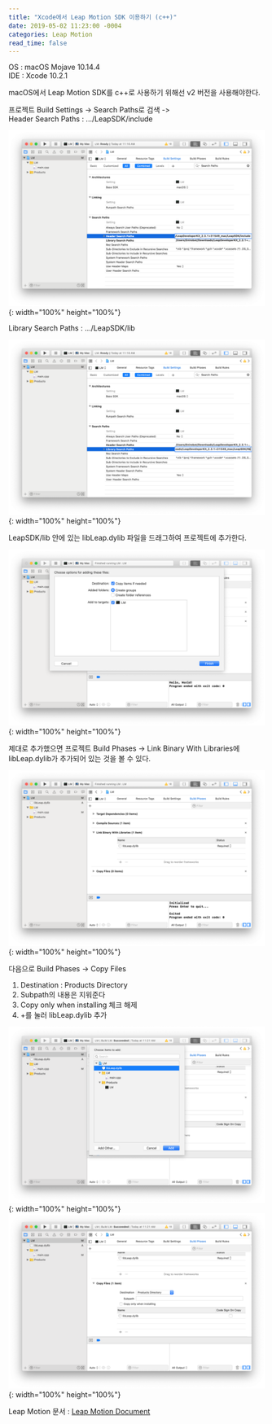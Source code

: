 ```yaml
---
title: "Xcode에서 Leap Motion SDK 이용하기 (c++)"
date: 2019-05-02 11:23:00 -0004
categories: Leap Motion
read_time: false
---
```


OS : macOS Mojave 10.14.4  
IDE : Xcode 10.2.1

macOS에서 Leap Motion SDK를 c++로 사용하기 위해선 v2 버전을 사용해야한다.

프로젝트 Build Settings -> Search Paths로 검색 ->  
Header Search Paths : .../LeapSDK/include

![이미지를 불러오지 못하였습니다.](/images/20190502/3.png){: width="100%" height="100%"}

Library Search Paths : .../LeapSDK/lib

![이미지를 불러오지 못하였습니다.](/images/20190502/4.png){: width="100%" height="100%"}

LeapSDK/lib 안에 있는 libLeap.dylib 파일을 드래그하여 프로젝트에 추가한다.

![이미지를 불러오지 못하였습니다.](/images/20190502/6.png){: width="100%" height="100%"}

제대로 추가했으면 프로젝트 Build Phases -> Link Binary With Libraries에 libLeap.dylib가 추가되어 있는 것을 볼 수 있다.

![이미지를 불러오지 못하였습니다.](/images/20190502/7.png){: width="100%" height="100%"}

다음으로 Build Phases -> Copy Files

1. Destination : Products Directory
2. Subpath의 내용은 지워준다
3. Copy only when installing 체크 해제
4. +를 눌러 libLeap.dylib 추가

![이미지를 불러오지 못하였습니다.](/images/20190502/8.png){: width="100%" height="100%"}
![이미지를 불러오지 못하였습니다.](/images/20190502/9.png){: width="100%" height="100%"}

Leap Motion 문서 : [Leap Motion Document](https://developer-archive.leapmotion.com/documentation/v2/cpp/devguide/Project_Setup.html)
